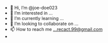 - 👋 Hi, I’m @joe-doe023
- 👀 I’m interested in ...
- 🌱 I’m currently learning ...
- 💞️ I’m looking to collaborate on ...
- 📫 How to reach me ...recact.99@gmail.com
- 

<!---
joe-doe023/joe-doe023 is a ✨ special ✨ repository because its `README.md` (this file) appears on your GitHub profile.
You can click the Preview link to take a look at your changes.
--->

